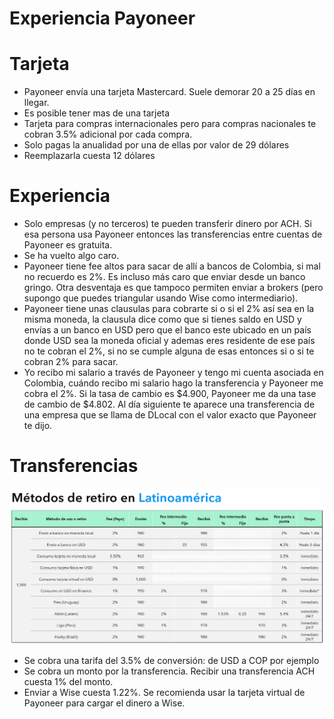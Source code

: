 # Experiencia Payoneer

# Tarjeta

- Payoneer envía una tarjeta Mastercard. Suele demorar 20 a 25 días en llegar.
- Es posible tener mas de una tarjeta
- Tarjeta para compras internacionales pero para compras nacionales te cobran 3.5% adicional por cada compra.
- Solo pagas la anualidad por una de ellas por valor de 29 dólares
- Reemplazarla cuesta 12 dólares

# Experiencia

- Solo empresas (y no terceros) te pueden transferir dinero por ACH. Si esa persona usa Payoneer entonces las transferencias entre cuentas de Payoneer es gratuita.
- Se ha vuelto algo caro.
- Payoneer tiene fee altos para sacar de allí a bancos de Colombia, si mal no recuerdo es 2%. Es incluso más caro que enviar desde un banco gringo. Otra desventaja es que tampoco permiten enviar a brokers (pero supongo que puedes triangular usando Wise como intermediario).
- Payoneer tiene unas clausulas para cobrarte si o si el 2% así sea en la misma moneda, la clausula dice como que si tienes saldo en USD y envías a un banco en USD pero que el banco este ubicado en un país donde USD sea la moneda oficial y ademas eres residente de ese país no te cobran el 2%, si no se cumple alguna de esas entonces si o si te cobran 2% para sacar.
- Yo recibo mi salario a través de Payoneer y tengo mi cuenta asociada en Colombia, cuándo recibo mi salario hago la transferencia y Payoneer me cobra el 2%. Si la tasa de cambio es $4.900, Payoneer me da una tase de cambio de $4.802. Al día siguiente te aparece una transferencia de una empresa que se llama de DLocal con el valor exacto que Payoneer te dijo.

# Transferencias

![Untitled](Experiencia%20Payoneer%20f8079dcffbf04d28b08859b3f177ae5c/Untitled.png)

- Se cobra una tarifa del 3.5% de conversión: de USD a COP por ejemplo
- Se cobra un monto por la transferencia. Recibir una transferencia ACH cuesta 1% del monto.
- Enviar a Wise cuesta 1.22%. Se recomienda usar la tarjeta virtual de Payoneer para cargar el dinero a Wise.